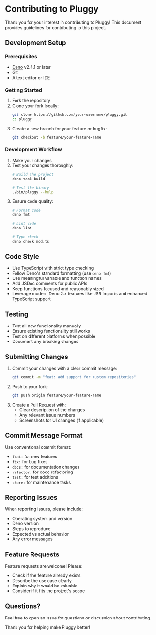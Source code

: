 # Contributing to Pluggy

Thank you for your interest in contributing to Pluggy! This document provides guidelines for contributing to this project.

## Development Setup

### Prerequisites
- [Deno](https://deno.land/) v2.4.1 or later
- Git
- A text editor or IDE

### Getting Started
1. Fork the repository
2. Clone your fork locally:
   ```bash
   git clone https://github.com/your-username/pluggy.git
   cd pluggy
   ```
3. Create a new branch for your feature or bugfix:
   ```bash
   git checkout -b feature/your-feature-name
   ```

### Development Workflow
1. Make your changes
2. Test your changes thoroughly:
   ```bash
   # Build the project
   deno task build
   
   # Test the binary
   ./bin/pluggy --help
   ```
3. Ensure code quality:
   ```bash
   # Format code
   deno fmt
   
   # Lint code
   deno lint
   
   # Type check
   deno check mod.ts
   ```

## Code Style

- Use TypeScript with strict type checking
- Follow Deno's standard formatting (use `deno fmt`)
- Use meaningful variable and function names
- Add JSDoc comments for public APIs
- Keep functions focused and reasonably sized
- Leverage modern Deno 2.x features like JSR imports and enhanced TypeScript support

## Testing

- Test all new functionality manually
- Ensure existing functionality still works
- Test on different platforms when possible
- Document any breaking changes

## Submitting Changes

1. Commit your changes with a clear commit message:
   ```bash
   git commit -m "feat: add support for custom repositories"
   ```
2. Push to your fork:
   ```bash
   git push origin feature/your-feature-name
   ```
3. Create a Pull Request with:
   - Clear description of the changes
   - Any relevant issue numbers
   - Screenshots for UI changes (if applicable)

## Commit Message Format

Use conventional commit format:
- `feat:` for new features
- `fix:` for bug fixes
- `docs:` for documentation changes
- `refactor:` for code refactoring
- `test:` for test additions
- `chore:` for maintenance tasks

## Reporting Issues

When reporting issues, please include:
- Operating system and version
- Deno version
- Steps to reproduce
- Expected vs actual behavior
- Any error messages

## Feature Requests

Feature requests are welcome! Please:
- Check if the feature already exists
- Describe the use case clearly
- Explain why it would be valuable
- Consider if it fits the project's scope

## Questions?

Feel free to open an issue for questions or discussion about contributing.

Thank you for helping make Pluggy better!
